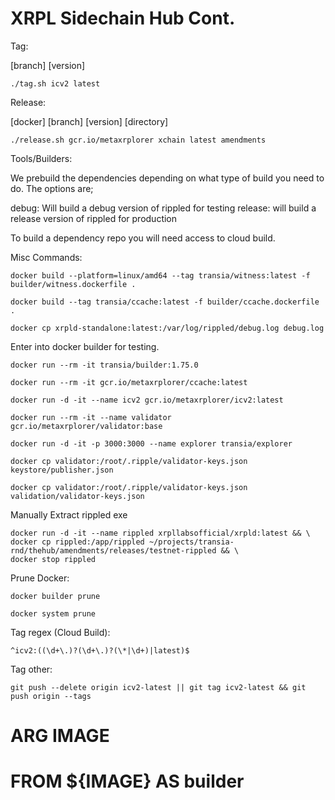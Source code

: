 # XRPL Sidechain Hub Cont.

Tag:

[branch] [version]

`./tag.sh icv2 latest`

Release:

[docker] [branch] [version] [directory]

`./release.sh gcr.io/metaxrplorer xchain latest amendments`

Tools/Builders:

We prebuild the dependencies depending on what type of build you need to do. The options are;

debug: Will build a debug version of rippled for testing
release: will build a release version of rippled for production

To build a dependency repo you will need access to cloud build.

Misc Commands:

`docker build --platform=linux/amd64 --tag transia/witness:latest -f builder/witness.dockerfile .`

`docker build --tag transia/ccache:latest -f builder/ccache.dockerfile .`

`docker cp xrpld-standalone:latest:/var/log/rippled/debug.log debug.log`

Enter into docker builder for testing.

`docker run --rm -it transia/builder:1.75.0`

`docker run --rm -it gcr.io/metaxrplorer/ccache:latest`

`docker run -d -it --name icv2 gcr.io/metaxrplorer/icv2:latest`

`docker run --rm -it --name validator gcr.io/metaxrplorer/validator:base`

`docker run -d -it -p 3000:3000 --name explorer transia/explorer`

`docker cp validator:/root/.ripple/validator-keys.json keystore/publisher.json`

`docker cp validator:/root/.ripple/validator-keys.json validation/validator-keys.json`

Manually Extract rippled exe

```
docker run -d -it --name rippled xrpllabsofficial/xrpld:latest && \
docker cp rippled:/app/rippled ~/projects/transia-rnd/thehub/amendments/releases/testnet-rippled && \
docker stop rippled
```

Prune Docker:

`docker builder prune`

`docker system prune`

Tag regex (Cloud Build):

`^icv2:((\d+\.)?(\d+\.)?(\*|\d+)|latest)$`

Tag other:

`git push --delete origin icv2-latest || git tag icv2-latest && git push origin --tags`

# ARG IMAGE
# FROM ${IMAGE} AS builder